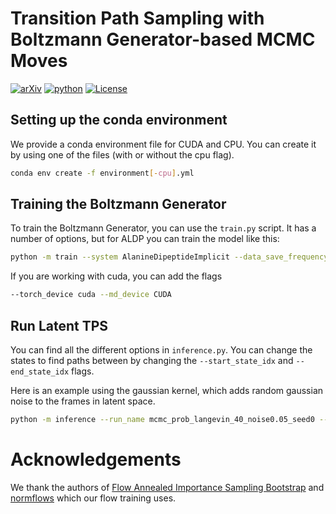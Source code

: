 # Transition Path Sampling with Boltzmann Generator-based MCMC Moves
[![arXiv](https://img.shields.io/badge/arXiv-2312.05340-b31b1b.svg?style=flat-square)](https://arxiv.org/abs/2312.05340)
[![python](https://img.shields.io/badge/language-python%20-%2300599C.svg?style=flat-square)](https://github.com/plainerman/Latent-TPS)
[![License](https://img.shields.io/github/license/plainerman/Latent-TPS?style=flat-square)](LICENSE)

## Setting up the conda environment
We provide a conda environment file for CUDA and CPU. You can create it by using one of the files (with or without the cpu flag).

```bash
conda env create -f environment[-cpu].yml
```

## Training the Boltzmann Generator
To train the Boltzmann Generator, you can use the `train.py` script. It has a number of options, but for ALDP you can train the model like this:

```bash
python -m train --system AlanineDipeptideImplicit --data_save_frequency 120 --num_frames 1000000 --print_freq 250 --ckpt_freq 250 --val_freq 250 --flow_type internal_coords --batch_size 1024 --lr 5.e-4 --weight_decay 1.e-5 --lr_schedule cosine --warmup_dur 1000 --grad_clip 1000 --kl_loss_weight 1 --rkl_loss_weight 0 --hidden_dim 256 --update_layers 12 --run_name ALDP_RKL0_KL1_h256_u12_warmup_lrcosine_rerun
```

If you are working with cuda, you can add the flags

```bash
--torch_device cuda --md_device CUDA
```

## Run Latent TPS
You can find all the different options in `inference.py`. 
You can change the states to find paths between by changing the `--start_state_idx` and `--end_state_idx` flags.

Here is an example using the gaussian kernel, which adds random gaussian noise to the frames in latent space.
```bash
python -m inference --run_name mcmc_prob_langevin_40_noise0.05_seed0 --sampling_method mcmc --model_dir ./workdir/best --ckpt model_4250.ckpt --path_density langevin --noise_scale 0.05 --num_steps 40 --langevin_timestep 40 --num_paths 100 --seed 0
```

# Acknowledgements
We thank the authors of [Flow Annealed Importance Sampling Bootstrap](https://github.com/lollcat/fab-torch) and [normflows](https://github.com/VincentStimper/normalizing-flows) which our flow training uses.